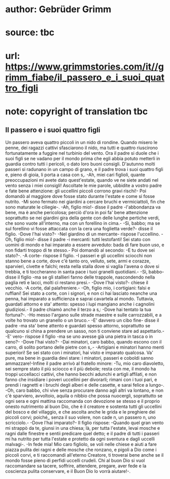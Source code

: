 # author: Gebrüder Grimm
# source: tbc
# url: https://www.grimmstories.com/it//grimm_fiabe/il_passero_e_i_suoi_quattro_figli
# note: copyright of translation tbc

## Il passero e i suoi quattro figli 

Un passero aveva quattro piccoli in un nido di rondine. Quando misero le
penne, dei ragazzi cattivi sfasciarono il nido, ma tutti e quattro
riuscirono fortunatamente a fuggire nel turbinio del vento. Ora il padre
si duole che i suoi figli se ne vadano per il mondo prima che egli abbia
potuto metterli in guardia contro tutti i pericoli, o dato loro buoni
consigli. D'autunno molti passeri si radunano in un campo di grano, e
il padre trova i suoi quattro figli e, pieno di gioia, li porta a casa
con s‚. -Ah, miei cari figlioli, quante preoccupazioni mi avete dato
quest'estate, quando ve ne siete andati nel vento senza i miei
consigli! Ascoltate le mie parole, ubbidite a vostro padre e fate bene
attenzione: gli uccellini piccoli corrono gravi rischi!- Poi domandò al
maggiore dove fosse stato durante l'estate e come si fosse nutrito. -Mi
sono fermato nei giardini a cercare bruchi e vermiciattoli, fin che sono
maturate le ciliegie-. -Ah, figlio mio!- disse il padre -l'abbondanza
va bene, ma è anche pericolosa; perciò d'ora in poi fa' bene
attenzione soprattutto se nei giardini gira della gente con delle lunghe
pertiche verdi, che sono vuote all'interno, ma con un forellino in
cima.- -Sì, babbo; ma se sul forellino vi fosse attaccata con la cera
una foglietta verde?- disse il figlio. -Dove l'hai visto?- -Nel
giardino di un mercante- rispose l'uccellino. -Oh, figlio mio!- disse
il padre -i mercanti: tutti lestofanti! Sei stato con uomini di mondo e
hai imparato a essere avveduto: bada di fare buon uso, e non fidarti
troppo di te stesso.- Poi domandò al secondo: -E tu dove sei stato?-. -A
corte- rispose il figlio. -I passeri e gli uccellini sciocchi non stanno
bene a corte, dove c'è tanto oro, velluto, sete, armi e corazze,
sparvieri, civette e falchi; resta nella stalla dove si vaglia l'avena
o dove si trebbia, e ti toccheranno in santa pace i tuoi granelli
quotidiani.- -Sì, babbo- disse il figlio -ma se gli stallieri fanno
delle trappole, nascondendo nella paglia reti e lacci, molti ci restano
presi.- -Dove l'hai visto?- chiese il vecchio. -A corte, dal
palafreniere.- -Oh, figlio mio, i cortigiani: falsi e ruffiani! Sei
stato a corte, con i signori, e non ci hai lasciato neanche una penna,
hai imparato a sufficienza e saprai cavartela al mondo. Tuttavia,
guardati attorno e sta' attento: spesso i lupi mangiano anche i
cagnolini giudiziosi.- Il padre chiamò anche il terzo a s‚: -Dove hai
tentato la tua fortuna?-. -Ho messo l'argano sulle strade maestre e
sulle carrozzabili, e a volte ho trovato un granello o un bruco.- -E'
davvero un cibo fine- disse il padre -ma sta' bene attento e guardati
spesso attorno, soprattutto se qualcuno si china a prendere un sasso,
non ti conviene stare ad aspettarlo.- -E' vero- rispose il figlio -ma
se uno avesse già una pietra in tasca o in seno?- -Dove l'hai visto?-
-Dai minatori, caro babbo, quando escono con il carro, di solito portano
delle pietre con s‚.- -Artigiani e minatori hanno menti superiori! Se
sei stato con i minatori, hai visto e imparato qualcosa. Va' pure, ma
bene in guardia devi stare: i minatori, passeri e coboldi sanno
ammazzare!-Infine il padre arrivò al fratello minore: -Tu, mio caro
diavoletto, sei sempre stato il più sciocco e il più debole; resta con
me, il mondo ha troppi uccellacci cattivi, che hanno becchi adunchi e
artigli affilati, e non fanno che insidiare i poveri uccellini per
divorarli; rimani con i tuoi pari, e prendi i ragnetti e i bruchi degli
alberi e delle casette, e sarai felice a lungo-. -Oh, caro babbo, chi
vive senza procurare danno agli altri va lontano, e non c'è sparviero,
avvoltoio, aquila o nibbio che possa nuocergli, soprattutto se ogni sera
e ogni mattina raccomanda con devozione se stesso e il proprio onesto
nutrimento al buon Dio, che è il creatore e sostenta tutti gli uccellini
del bosco e del villaggio, e che ascolta anche le grida e le preghiere
dei piccoli corvi; poiché‚, senza il suo volere, non cade n‚ un passero
n‚ uno scricciolo.- -Dove l'hai imparato?- Il figlio rispose: -Quando
quel gran vento mi strappò da te, giunsi in una chiesa; là, per tutta
l'estate, levai mosche e ragni dalle finestre e sentii predicare quel
detto; e il padre di tutti i passeri mi ha nutrito per tutta l'estate e
protetto da ogni sventura e dagli uccelli malvagi-. -In fede mia! Mio
caro figliolo, se voli nelle chiese e aiuti a fare piazza pulita dei
ragni e delle mosche che ronzano, e pigoli a Dio come i piccoli corvi, e
ti raccomandi all'eterno Creatore, ti troverai bene anche se il mondo
fosse pieno di perfidi uccelli crudeli. Chi al buon Dio si vuol
raccomandare sa tacere, soffrire, attendere, pregare, aver fede e la
coscienza pulita conservare, e il Buon Dio lo vorrà aiutare!-.

